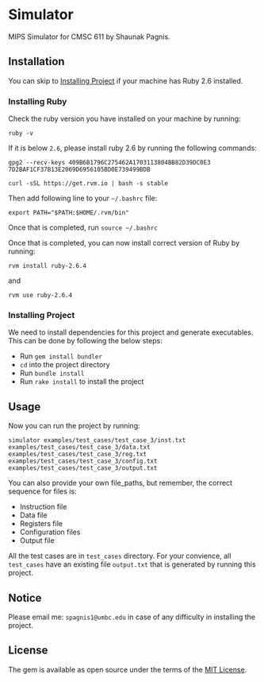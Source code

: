 # Simulator

MIPS Simulator for CMSC 611 by Shaunak Pagnis.

## Installation

You can skip to [Installing Project](#installing-project) if your machine has Ruby 2.6 installed.

### Installing Ruby

Check the ruby version you have installed on your machine by running:

`ruby -v`

If it is below `2.6`, please install ruby 2.6 by running the following commands:


`gpg2 --recv-keys 409B6B1796C275462A1703113804BB82D39DC0E3 7D2BAF1CF37B13E2069D6956105BD0E739499BDB`


`curl -sSL https://get.rvm.io | bash -s stable`


Then add following line to your `~/.bashrc` file:

`export PATH="$PATH:$HOME/.rvm/bin"`

Once that is completed, run `source ~/.bashrc`

Once that is completed, you can now install correct version of Ruby by running:

`rvm install ruby-2.6.4`

 and

`rvm use ruby-2.6.4`

### Installing Project

We need to install dependencies for this project and generate executables.
This can be done by following the below steps:

* Run `gem install bundler`
* `cd` into the project directory
* Run `bundle install`
* Run `rake install` to install the project


## Usage

Now you can run the project by running:

`simulator examples/test_cases/test_case_3/inst.txt examples/test_cases/test_case_3/data.txt examples/test_cases/test_case_3/reg.txt examples/test_cases/test_case_3/config.txt examples/test_cases/test_case_3/output.txt`

You can also provide your own file_paths, but remember, the correct sequence for files is:

* Instruction file
* Data file
* Registers file
* Configuration files
* Output file


All the test cases are in `test_cases` directory. For your convience, all `test_cases` have an existing file `output.txt` that is generated by running this project.

## Notice

Please email me: `spagnis1@umbc.edu` in case of any difficulty in installing the project.

## License

The gem is available as open source under the terms of the [MIT License](https://opensource.org/licenses/MIT).
